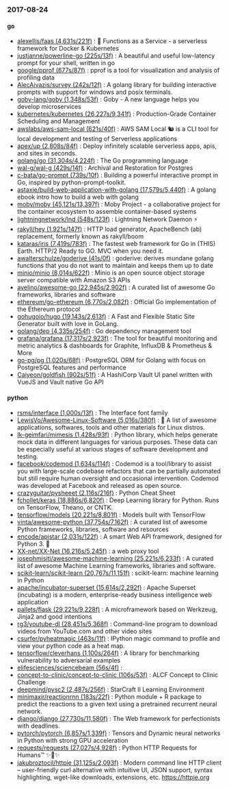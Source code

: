 ### 2017-08-24

#### go
* [alexellis/faas (4,631s/221f)](https://github.com/alexellis/faas) : 🐳 Functions as a Service - a serverless framework for Docker & Kubernetes
* [justjanne/powerline-go (225s/13f)](https://github.com/justjanne/powerline-go) : A beautiful and useful low-latency prompt for your shell, written in go
* [google/pprof (677s/87f)](https://github.com/google/pprof) : pprof is a tool for visualization and analysis of profiling data
* [AlecAivazis/survey (242s/12f)](https://github.com/AlecAivazis/survey) : A golang library for building interactive prompts with support for windows and posix terminals.
* [goby-lang/goby (1,348s/53f)](https://github.com/goby-lang/goby) : Goby - A new language helps you develop microservices
* [kubernetes/kubernetes (26,227s/9,341f)](https://github.com/kubernetes/kubernetes) : Production-Grade Container Scheduling and Management
* [awslabs/aws-sam-local (621s/40f)](https://github.com/awslabs/aws-sam-local) : AWS SAM Local 🐿 is a CLI tool for local development and testing of Serverless applications
* [apex/up (2,808s/84f)](https://github.com/apex/up) : Deploy infinitely scalable serverless apps, apis, and sites in seconds.
* [golang/go (31,304s/4,224f)](https://github.com/golang/go) : The Go programming language
* [wal-g/wal-g (429s/14f)](https://github.com/wal-g/wal-g) : Archival and Restoration for Postgres
* [c-bata/go-prompt (739s/10f)](https://github.com/c-bata/go-prompt) : Building a powerful interactive prompt in Go, inspired by python-prompt-toolkit.
* [astaxie/build-web-application-with-golang (17,579s/5,440f)](https://github.com/astaxie/build-web-application-with-golang) : A golang ebook intro how to build a web with golang
* [moby/moby (45,121s/13,397f)](https://github.com/moby/moby) : Moby Project - a collaborative project for the container ecosystem to assemble container-based systems
* [lightningnetwork/lnd (548s/123f)](https://github.com/lightningnetwork/lnd) : Lightning Network Daemon ⚡️
* [rakyll/hey (1,921s/147f)](https://github.com/rakyll/hey) : HTTP load generator, ApacheBench (ab) replacement, formerly known as rakyll/boom
* [kataras/iris (7,419s/783f)](https://github.com/kataras/iris) : The fastest web framework for Go in (THIS) Earth. HTTP/2 Ready to GO. MVC when you need it.
* [awalterschulze/goderive (41s/0f)](https://github.com/awalterschulze/goderive) : goderive: derives mundane golang functions that you do not want to maintain and keeps them up to date
* [minio/minio (8,014s/622f)](https://github.com/minio/minio) : Minio is an open source object storage server compatible with Amazon S3 APIs
* [avelino/awesome-go (22,945s/2,902f)](https://github.com/avelino/awesome-go) : A curated list of awesome Go frameworks, libraries and software
* [ethereum/go-ethereum (6,770s/2,082f)](https://github.com/ethereum/go-ethereum) : Official Go implementation of the Ethereum protocol
* [gohugoio/hugo (19,143s/2,613f)](https://github.com/gohugoio/hugo) : A Fast and Flexible Static Site Generator built with love in GoLang.
* [golang/dep (4,335s/254f)](https://github.com/golang/dep) : Go dependency management tool
* [grafana/grafana (17,317s/2,923f)](https://github.com/grafana/grafana) : The tool for beautiful monitoring and metric analytics & dashboards for Graphite, InfluxDB & Prometheus & More
* [go-pg/pg (1,020s/68f)](https://github.com/go-pg/pg) : PostgreSQL ORM for Golang with focus on PostgreSQL features and performance
* [Caiyeon/goldfish (902s/51f)](https://github.com/Caiyeon/goldfish) : A HashiCorp Vault UI panel written with VueJS and Vault native Go API

#### python
* [rsms/interface (1,000s/13f)](https://github.com/rsms/interface) : The Interface font family
* [LewisVo/Awesome-Linux-Software (5,016s/380f)](https://github.com/LewisVo/Awesome-Linux-Software) : 🐧 A list of awesome applications, softwares, tools and other materials for Linux distros.
* [lk-geimfari/mimesis (1,428s/93f)](https://github.com/lk-geimfari/mimesis) : Python library, which helps generate mock data in different languages for various purposes. These data can be especially useful at various stages of software development and testing.
* [facebook/codemod (1,634s/114f)](https://github.com/facebook/codemod) : Codemod is a tool/library to assist you with large-scale codebase refactors that can be partially automated but still require human oversight and occasional intervention. Codemod was developed at Facebook and released as open source.
* [crazyguitar/pysheeet (2,116s/216f)](https://github.com/crazyguitar/pysheeet) : Python Cheat Sheet
* [fchollet/keras (18,886s/6,820f)](https://github.com/fchollet/keras) : Deep Learning library for Python. Runs on TensorFlow, Theano, or CNTK.
* [tensorflow/models (20,221s/8,801f)](https://github.com/tensorflow/models) : Models built with TensorFlow
* [vinta/awesome-python (37,754s/7,162f)](https://github.com/vinta/awesome-python) : A curated list of awesome Python frameworks, libraries, software and resources
* [encode/apistar (2,031s/122f)](https://github.com/encode/apistar) : A smart Web API framework, designed for Python 3. 🌟
* [XX-net/XX-Net (16,216s/5,245f)](https://github.com/XX-net/XX-Net) : a web proxy tool
* [josephmisiti/awesome-machine-learning (25,221s/6,233f)](https://github.com/josephmisiti/awesome-machine-learning) : A curated list of awesome Machine Learning frameworks, libraries and software.
* [scikit-learn/scikit-learn (20,767s/11,151f)](https://github.com/scikit-learn/scikit-learn) : scikit-learn: machine learning in Python
* [apache/incubator-superset (15,614s/2,292f)](https://github.com/apache/incubator-superset) : Apache Superset (incubating) is a modern, enterprise-ready business intelligence web application
* [pallets/flask (29,221s/9,228f)](https://github.com/pallets/flask) : A microframework based on Werkzeug, Jinja2 and good intentions
* [rg3/youtube-dl (28,451s/5,368f)](https://github.com/rg3/youtube-dl) : Command-line program to download videos from YouTube.com and other video sites
* [csurfer/pyheatmagic (463s/11f)](https://github.com/csurfer/pyheatmagic) : IPython magic command to profile and view your python code as a heat map.
* [tensorflow/cleverhans (1,100s/264f)](https://github.com/tensorflow/cleverhans) : A library for benchmarking vulnerability to adversarial examples
* [elifesciences/sciencebeam (56s/4f)](https://github.com/elifesciences/sciencebeam) : 
* [concept-to-clinic/concept-to-clinic (106s/53f)](https://github.com/concept-to-clinic/concept-to-clinic) : ALCF Concept to Clinic Challenge
* [deepmind/pysc2 (2,487s/256f)](https://github.com/deepmind/pysc2) : StarCraft II Learning Environment
* [minimaxir/reactionrnn (183s/22f)](https://github.com/minimaxir/reactionrnn) : Python module + R package to predict the reactions to a given text using a pretrained recurrent neural network.
* [django/django (27,730s/11,580f)](https://github.com/django/django) : The Web framework for perfectionists with deadlines.
* [pytorch/pytorch (6,857s/1,339f)](https://github.com/pytorch/pytorch) : Tensors and Dynamic neural networks in Python with strong GPU acceleration
* [requests/requests (27,027s/4,928f)](https://github.com/requests/requests) : Python HTTP Requests for Humans™ ✨🍰✨
* [jakubroztocil/httpie (31,125s/2,093f)](https://github.com/jakubroztocil/httpie) : Modern command line HTTP client – user-friendly curl alternative with intuitive UI, JSON support, syntax highlighting, wget-like downloads, extensions, etc. https://httpie.org
